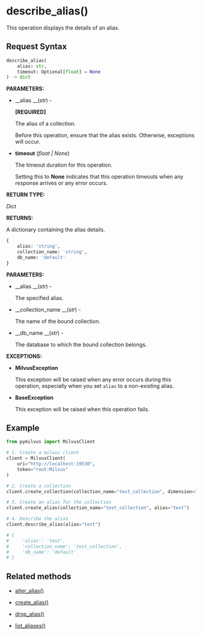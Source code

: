 # describe_alias()

This operation displays the details of an alias.

## Request Syntax

```python
describe_alias(
    alias: str,
    timeout: Optional[float] = None
) -> dict
```

__PARAMETERS:__

- __alias __(_str_) -

    __[REQUIRED]__

    The alias of a collection. 

    Before this operation, ensure that the alias exists. Otherwise, exceptions will occur.

- __timeout__ (_float _|_ None_)  

    The timeout duration for this operation. 

    Setting this to __None__ indicates that this operation timeouts when any response arrives or any error occurs.

__RETURN TYPE:__

_Dict_

__RETURNS:__

A dictionary containing the alias details.

```python
{
    alias: 'string',
    collection_name: 'string',
    db_name: 'default'
}
```

__PARAMETERS:__

- __alias __(_str_) -

    The specified alias. 

- __collection_name __(_str_) -

    The name of the bound collection. 

- __db_name __(_str_) -

    The database to which the bound collection belongs. 

__EXCEPTIONS:__

- __MilvusException__

    This exception will be raised when any error occurs during this operation, especially when you set `alias` to a non-existing alias.

- __BaseException__

    This exception will be raised when this operation fails.

## Example

```python
from pymilvus import MilvusClient

# 1. Create a milvus client
client = MilvusClient(
    uri="http://localhost:19530",
    token="root:Milvus"
)

# 2. Create a collection
client.create_collection(collection_name="test_collection", dimension=5)

# 3. Create an alias for the collection
client.create_alias(collection_name="test_collection", alias="test")

# 4. Describe the alias
client.describe_alias(alias="test")

# {
#     'alias': 'test', 
#     'collection_name': 'test_collection', 
#     'db_name': 'default'
# }
```

## Related methods

- [alter_alias()](./Collections/alter_alias.md)

- [create_alias()](./Collections/create_alias.md)

- [drop_alias()](./Collections/drop_alias.md)

- [list_aliases()](./Collections/list_aliases.md)

